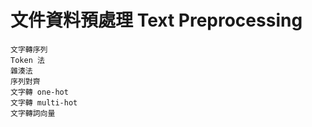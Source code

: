 # 文件資料預處理 Text Preprocessing
```
文字轉序列
Token 法 
雜湊法
序列對齊
文字轉 one-hot
文字轉 multi-hot
文字轉詞向量
```


#
```



```


#
```



```


#
```



```


#
```



```


#
```



```


#
```



```


#
```



```


#
```



```


#
```



```


#
```



```


#
```



```


#
```



```
